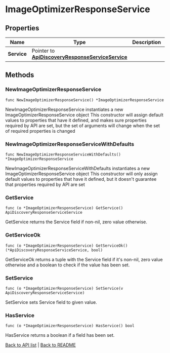 # ImageOptimizerResponseService

## Properties

Name | Type | Description | Notes
------------ | ------------- | ------------- | -------------
**Service** | Pointer to [**ApiDiscoveryResponseServiceService**](ApiDiscoveryResponseServiceService.md) |  | [optional] 

## Methods

### NewImageOptimizerResponseService

`func NewImageOptimizerResponseService() *ImageOptimizerResponseService`

NewImageOptimizerResponseService instantiates a new ImageOptimizerResponseService object
This constructor will assign default values to properties that have it defined,
and makes sure properties required by API are set, but the set of arguments
will change when the set of required properties is changed

### NewImageOptimizerResponseServiceWithDefaults

`func NewImageOptimizerResponseServiceWithDefaults() *ImageOptimizerResponseService`

NewImageOptimizerResponseServiceWithDefaults instantiates a new ImageOptimizerResponseService object
This constructor will only assign default values to properties that have it defined,
but it doesn't guarantee that properties required by API are set

### GetService

`func (o *ImageOptimizerResponseService) GetService() ApiDiscoveryResponseServiceService`

GetService returns the Service field if non-nil, zero value otherwise.

### GetServiceOk

`func (o *ImageOptimizerResponseService) GetServiceOk() (*ApiDiscoveryResponseServiceService, bool)`

GetServiceOk returns a tuple with the Service field if it's non-nil, zero value otherwise
and a boolean to check if the value has been set.

### SetService

`func (o *ImageOptimizerResponseService) SetService(v ApiDiscoveryResponseServiceService)`

SetService sets Service field to given value.

### HasService

`func (o *ImageOptimizerResponseService) HasService() bool`

HasService returns a boolean if a field has been set.


[Back to API list](../README.md#documentation-for-api-endpoints) | [Back to README](../README.md)


